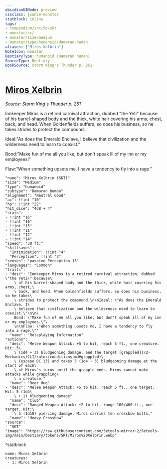 ```yaml
---
obsidianUIMode: preview
cssclass: json5e-monster
statblock: inline
tags:
- compendium/src/5e/skt
- monster/cr/
- monster/size/medium
- monster/type/humanoid/damaran-human
aliases: ["Miros Xelbrin"]
NoteIcon: monster
BestiaryType: humanoid (Damaran human)
SourceType: Bestiary
BookSource: Storm King's Thunder p. 251
---
```

# [Miros Xelbrin](2-Mechanics\CLI\bestiary\npc/miros-xelbrin-skt.md)
*Source: Storm King's Thunder p. 251*  

Innkeeper Miros is a retired carnival attraction, dubbed "the Yeti" because of his barrel-shaped body and the thick, white hair covering his arms, chest, back, and head. When Goldenfields suffers, so does his business, so he takes strides to protect the compound.

Ideal:"As does the Emerald Enclave, I believe that civilization and the wilderness need to learn to coexist."

Bond:"Make fun of me all you like, but don't speak ill of my inn or my employees!"

Flaw:"When something upsets me, I have a tendency to fly into a rage."

```statblock
"name": "Miros Xelbrin (SKT)"
"size": "Medium"
"type": "humanoid"
"subtype": "Damaran human"
"alignment": "Neutral Good"
"ac": !!int "10"
"hp": !!int "22"
"hit_dice": "4d8 + 4"
"stats":
- !!int "16"
- !!int "10"
- !!int "15"
- !!int "11"
- !!int "12"
- !!int "14"
"speed": "30 ft."
"skillsaves":
  "Intimidation": !!int "4"
  "Perception": !!int "3"
"senses": "passive Perception 13"
"languages": "Common"
"traits":
- "desc": "Innkeeper Miros is a retired carnival attraction, dubbed \"the Yeti\" because\
    \ of his barrel-shaped body and the thick, white hair covering his arms, chest,\
    \ back, and head. When Goldenfields suffers, so does his business, so he takes\
    \ strides to protect the compound.\n\nIdeal: \"As does the Emerald Enclave, I\
    \ believe that civilization and the wilderness need to learn to coexist.\"\n\n\
    Bond: \"Make fun of me all you like, but don't speak ill of my inn or my employees.\"\
    \n\nFlaw: \"When something upsets me, I have a tendency to fly into a rage.\""
  "name": "Roleplaying Information"
"actions":
- "desc": "Melee Weapon Attack: +5 to hit, reach 5 ft., one creature. Hit: 5\
    \ (1d4 + 3) bludgeoning damage, and the target [grappled](/2-Mechanics/CLI/rules/conditions.md#grappled)\
    \ (escape DC 13) and takes 5 (1d4 + 3) bludgeoning damage at the start of each\
    \ of Miros's turns until the grapple ends. Miros cannot make attacks while grappling\
    \ a creature."
  "name": "Bear Hug"
- "desc": "Melee Weapon Attack: +5 to hit, reach 5 ft., one target. Hit: 5 (1d4\
    \ + 1) bludgeoning damage"
  "name": "Club"
- "desc": "Ranged Weapon Attack: +2 to hit, range 100/400 ft., one target. Hit:\
    \ 5 (1d10) piercing damage. Miros carries ten crossbow bolts."
  "name": "Heavy Crossbow"
"source":
- "SKT"
"image": "https://raw.githubusercontent.com/5etools-mirror-2/5etools-img/main/bestiary/tokens/SKT/Miros%20Xelbrin.webp"
```
^statblock

```encounter-table
name: Miros Xelbrin
creatures:
 - 1: Miros Xelbrin
```